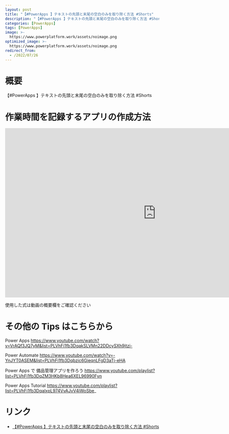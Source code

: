 ```yaml
---
layout: post
title: "【#PowerApps 】テキストの先頭と末尾の空白のみを取り除く方法 #Shorts"
description: "【#PowerApps 】テキストの先頭と末尾の空白のみを取り除く方法 #Shortsを動画で分かりやすく解説"
categories: [PowerApps]
tags: [PowerApps]
image: >-
  https://www.powerplatform.work/assets/noimage.png
optimized_image: >-
  https://www.powerplatform.work/assets/noimage.png
redirect_from:
  - /2022/07/26
---
```



#  概要

【#PowerApps 】テキストの先頭と末尾の空白のみを取り除く方法 #Shorts


# 作業時間を記録するアプリの作成方法

<iframe width="983" height="553" src="https://www.youtube.com/embed/xJj-u6aIkPM" title="YouTube video player" frameborder="0" allow="accelerometer; autoplay; clipboard-write; encrypted-media; gyroscope; picture-in-picture" allowfullscreen></iframe>


使用した式は動画の概要欄をご確認ください


# その他の Tips はこちらから

Power Apps
https://www.youtube.com/watch?v=VrAQf3JQ7yM&list=PLVhFi1fb3DqakSLVMn22DDcySXh9jtzi- 

Power Automate
https://www.youtube.com/watch?v=-YnJYT0ASEM&list=PLVhFi1fb3Dqbzic6GieqnLFgD3aTj-eHA

Power Apps で 備品管理アプリを作ろう
https://www.youtube.com/playlist?list=PLVhFi1fb3DqZM3HKb8Hea6XEL96990Fyn

Power Apps Tutorial
https://www.youtube.com/playlist?list=PLVhFi1fb3DqalxpL974VvAJvV4iWoSbe_

# リンク


- [【#PowerApps 】テキストの先頭と末尾の空白のみを取り除く方法 #Shorts](https://www.youtube.com/watch?v=xJj-u6aIkPM)

